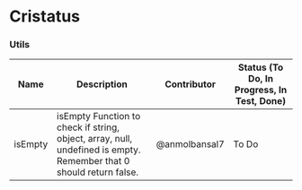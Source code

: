 # Cristatus


### Utils

| Name | Description | Contributor | Status (To Do, In Progress, In Test, Done) |
| ---- | ----------- | ----------- | ------ |
| isEmpty | isEmpty Function to check if string, object, array, null, undefined is empty. Remember that 0 should return false. | @anmolbansal7 | To Do